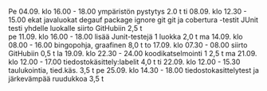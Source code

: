 Pe 04.09. klo 16.00 - 18.00 	ympäristön pystytys 		2.0 t
ti 08.09. klo 12.30 - 15.00	ekat javaluokat
				degauf package ignore git
				git ja cobertura -testit
				JUnit testi yhdelle luokalle
				siirto GitHubiin		2,5 t	
pe 11.09. klo 16.00 - 18.00     lisää Junit-testejä 1 luokka	2,0 t
ma 14.09. klo 08.00 - 16.00     bingopohja, graafinen           8,0 t
to 17.09. klo 07.30 - 08.00 	siirto GitHubiin 		0,5 t
la 19.09. klo 22.30 - 24.00     koodikatselmointi 1 		2,5 t
ma 21.09. klo 12.00 - 17.00     tiedostokäsittely:labelit	4,0 t 
ti 22.09. klo 12.00 - 15.30     taulukointia, tied.käs.         3,5 t
pe 25.09. klo 14.30 - 18.00     tiedostokasittelytest ja 
				järkevämpää ruudukkoa		3,5 t
				
